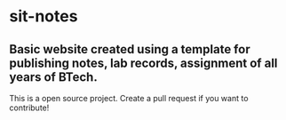 # sit-notes
## Basic website created using a template for publishing notes, lab records, assignment of all years of BTech.
This is a open source project. Create a pull request if you want to contribute!
